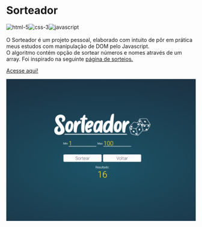 # Sorteador
<img src="https://img.icons8.com/color/48/000000/html-5--v1.png" alt="html-5"/><img src="https://img.icons8.com/color/48/000000/css3.png" alt="css-3"/><img src="https://img.icons8.com/color/48/000000/javascript--v1.png" alt="javascript"/><br/><br/>
O Sorteador é um projeto pessoal, elaborado com intuito de pôr em prática meus estudos com manipulação de DOM pelo Javascript.<br/>
O algoritmo contém opção de sortear números e nomes através de um array. Foi inspirado na seguinte <a href="https://sorteador.com.br/" target="_blank">página de sorteios.<a/>


<a href="https://github.com/devmeinerz/sorteador/blob/main/assets/images/cover.png?raw=true" target="_blank">Acesse aqui!<a/>
  
![demo](https://github.com/devmeinerz/sorteador/blob/main/assets/images/cover.png?raw=true)
